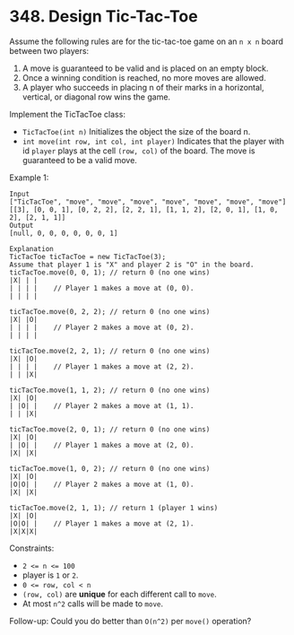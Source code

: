 # 348. Design Tic-Tac-Toe

Assume the following rules are for the tic-tac-toe game on an `n x n` board 
between two players:

1. A move is guaranteed to be valid and is placed on an empty block.
1. Once a winning condition is reached, no more moves are allowed.
1. A player who succeeds in placing n of their marks in a horizontal, vertical, or diagonal row wins the game.

Implement the TicTacToe class:

* `TicTacToe(int n)` Initializes the object the size of the board n.
* `int move(int row, int col, int player)` Indicates that the player with 
  id `player` plays at the cell `(row, col)` of the board. The move is 
  guaranteed to be a valid move.


Example 1:
```
Input
["TicTacToe", "move", "move", "move", "move", "move", "move", "move"]
[[3], [0, 0, 1], [0, 2, 2], [2, 2, 1], [1, 1, 2], [2, 0, 1], [1, 0, 2], [2, 1, 1]]
Output
[null, 0, 0, 0, 0, 0, 0, 1]

Explanation
TicTacToe ticTacToe = new TicTacToe(3);
Assume that player 1 is "X" and player 2 is "O" in the board.
ticTacToe.move(0, 0, 1); // return 0 (no one wins)
|X| | |
| | | |    // Player 1 makes a move at (0, 0).
| | | |

ticTacToe.move(0, 2, 2); // return 0 (no one wins)
|X| |O|
| | | |    // Player 2 makes a move at (0, 2).
| | | |

ticTacToe.move(2, 2, 1); // return 0 (no one wins)
|X| |O|
| | | |    // Player 1 makes a move at (2, 2).
| | |X|

ticTacToe.move(1, 1, 2); // return 0 (no one wins)
|X| |O|
| |O| |    // Player 2 makes a move at (1, 1).
| | |X|

ticTacToe.move(2, 0, 1); // return 0 (no one wins)
|X| |O|
| |O| |    // Player 1 makes a move at (2, 0).
|X| |X|

ticTacToe.move(1, 0, 2); // return 0 (no one wins)
|X| |O|
|O|O| |    // Player 2 makes a move at (1, 0).
|X| |X|

ticTacToe.move(2, 1, 1); // return 1 (player 1 wins)
|X| |O|
|O|O| |    // Player 1 makes a move at (2, 1).
|X|X|X|
```

Constraints:

* `2 <= n <= 100`
* player is `1` or `2`.
* `0 <= row, col < n`
* `(row, col)` are **unique** for each different call to `move`.
* At most `n^2` calls will be made to `move`.


Follow-up: Could you do better than `O(n^2)` per `move()` operation?